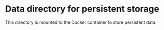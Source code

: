# Data directory for persistent storage
This directory is mounted to the Docker container to store persistent data.
